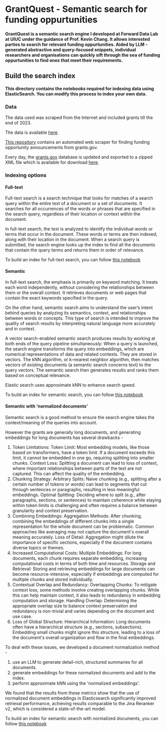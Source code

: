 # GrantQuest - Semantic search for funding oppurtunities

#### GrantQuest is a semantic search engine I developed at Forward Data Lab at UIUC under the guidance of Prof. Kevin Chang. It allows interested parties to search for relevant funding oppurtunities. Aided by LLM -generated abstractive and query-focused snippets, individual researchers and organisations can quickly sift through the sea of funding oppurtunities to find ones that meet their requirements.

## Build the search index

#### This directory contains the notebooks required for indexing data using ElasticSearch. You can modify this process to index your own data.

### Data
The data used was scraped from the Internet and included grants till the end of 2023. 

The data is available [here](https://drive.google.com/drive/folders/1pReQ1U_xJsdKp3ptLCzuc2GdU643Tf40?usp=sharing).

[This repository](https://github.com/ericmuckley/foa-finder) contains an automated web scraper for finding funding opportunity announcements from grants.gov. 

Every day, the [grants.gov](grants.gov) database is updated and exported to a zipped XML file which is available for download [here](https://www.grants.gov/xml-extract). 

### Indexing options

#### Full-text

Full-text search is a search technique that looks for matches of a search query within the entire text of a document or a set of documents. It searches for all occurrences of the words or phrases that are specified in the search query, regardless of their location or context within the document.

In full-text search, the text is analyzed to identify the individual words or terms that occur in the document. These words or terms are then indexed, along with their location in the document. When a search query is submitted, the search engine looks up the index to find all the documents that contain the query terms and returns them in order of relevance.

To build an index for full-text search, you can follow [this notebook](./full-text/index.ipynb)

#### Semantic

In full-text search, the emphasis is primarily on keyword matching. It treats each word independently, without considering the relationships between them or the overall context. It retrieves documents or web pages that contain the exact keywords specified in the query. 

On the other hand, semantic search aims to understand the user’s intent behind queries by analyzing its semantics, context, and relationships between words or concepts. This type of search is intended to improve the quality of search results by interpreting natural language more accurately and in context.

A vector search-enabled semantic search produces results by working at both ends of the query pipeline simultaneously: When a query is launched, the search engine transforms the query into embeddings, which are numerical representations of data and related contexts. They are stored in vectors. The kNN algorithm, or k-nearest neighbor algorithm, then matches vectors of existing documents (a semantic search concerns text) to the query vectors. The semantic search then generates results and ranks them based on conceptual relevance.

Elastic search uses approximate kNN to enhance search speed.

To build an index for semantic search, you can follow [this notebook](./semantic/index.ipynb)


#### Semantic with 'normalized documents'

Semantic search is a good method to ensure the search engine takes the context/meaning of the queries into account. 

However the grants are generally long documents, and generating embeddings for long documents has several drawbacks - 
1. Token Limitations:
Token Limit: Most embedding models, like those based on transformers, have a token limit. If a document exceeds this limit, it cannot be embedded in one go, requiring splitting into smaller chunks.
Context Loss: Splitting a document can lead to loss of context, where important relationships between parts of the text are not captured. This can affect the quality of the embedding.
2. Chunking Strategy:
Arbitrary Splits: Naive chunking (e.g., splitting after a certain number of tokens or words) can lead to segments that cut through sentences or paragraphs, resulting in less meaningful embeddings.
Optimal Splitting: Deciding where to split (e.g., after paragraphs, sections, or sentences) to maintain coherence while staying within token limits is challenging and often requires a balance between granularity and context preservation.
3. Combining Embeddings:
Aggregation Methods: After chunking, combining the embeddings of different chunks into a single representation for the whole document can be problematic. Common approaches like averaging may not capture the document's overall meaning accurately.
Loss of Detail: Aggregation might dilute the importance of specific sections, especially if the document contains diverse topics or themes.
4. Increased Computational Costs:
Multiple Embeddings: For long documents, each chunk requires separate embedding, increasing computational costs in terms of both time and resources.
Storage and Retrieval: Storing and retrieving embeddings for large documents can become resource-intensive, especially if embeddings are computed for multiple chunks and stored individually.
5. Contextual Overlap and Redundancy:
Overlapping Chunks: To mitigate context loss, some methods involve creating overlapping chunks. While this can help maintain context, it also leads to redundancy in embedding computation and storage.
Handling Overlap: Determining the appropriate overlap size to balance context preservation and redundancy is non-trivial and varies depending on the document and use case.
6. Loss of Global Structure:
Hierarchical Information: Long documents often have a hierarchical structure (e.g., sections, subsections). Embedding small chunks might ignore this structure, leading to a loss of the document's overall organization and flow in the final embeddings.

To deal with these issues, we developed a document normalization method - 
1. use an LLM to generate detail-rich, structured summaries for all documents.
2. generate embeddings for these normalized documents and add to the index.
3. perform approximate kNN using the 'normalized embeddings'.

We found that the results from these metrics show that the use of normalized document embeddings in Elasticsearch significantly improved retrieval performance, achieving results comparable to the Jina Reranker v2, which is considered a state-of-the-art model.

To build an index for semantic search with normalized documents, you can follow [this notebook](./distill/index.ipynb)
